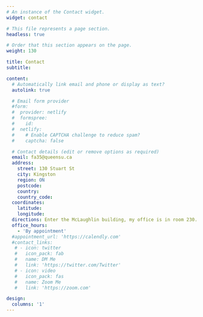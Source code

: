 ```yaml
---
# An instance of the Contact widget.
widget: contact

# This file represents a page section.
headless: true

# Order that this section appears on the page.
weight: 130

title: Contact
subtitle:

content:
  # Automatically link email and phone or display as text?
  autolink: true

  # Email form provider
  #form:
  #  provider: netlify
  #  formspree:
  #    id:
  #  netlify:
  #    # Enable CAPTCHA challenge to reduce spam?
  #    captcha: false

  # Contact details (edit or remove options as required)
  email: fa35@queensu.ca
  address:
    street: 130 Stuart St
    city: Kingston
    region: ON
    postcode:
    country:
    country_code:
  coordinates:
    latitude:
    longitude:
  directions: Enter the McLaughlin building, my office is in room 230.
  office_hours:
    - 'By appointment'
  #appointment_url: 'https://calendly.com'
  #contact_links:
   # - icon: twitter
   #   icon_pack: fab
   #   name: DM Me
   #   link: 'https://twitter.com/Twitter'
   # - icon: video
   #   icon_pack: fas
   #   name: Zoom Me
   #   link: 'https://zoom.com'

design:
  columns: '1'
---
```

